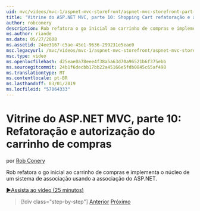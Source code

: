 ```yaml
---
uid: mvc/videos/mvc-1/aspnet-mvc-storefront/aspnet-mvc-storefront-part-10-shopping-cart-refactor-and-authorization
title: 'Vitrine do ASP.NET MVC, parte 10: Shopping Cart refatoração e autorização | Microsoft Docs'
author: robconery
description: Rob refatora o go inicial ao carrinho de compras e implementa o núcleo de um sistema de associação usando a associação do ASP.NET.
ms.author: riande
ms.date: 05/27/2008
ms.assetid: 24ee3167-c5ae-45e1-9636-299231e5eae0
msc.legacyurl: /mvc/videos/mvc-1/aspnet-mvc-storefront/aspnet-mvc-storefront-part-10-shopping-cart-refactor-and-authorization
msc.type: video
ms.openlocfilehash: d25eae0a78eee4f38a5a63d70a96521b6f375ebb
ms.sourcegitcommit: 24b1f6decbb17bb22a45166e5fdb0845c65af498
ms.translationtype: MT
ms.contentlocale: pt-BR
ms.lasthandoff: 03/01/2019
ms.locfileid: "57064333"
---
```

<a name="aspnet-mvc-storefront-part-10-shopping-cart-refactor-and-authorization"></a>Vitrine do ASP.NET MVC, parte 10: Refatoração e autorização do carrinho de compras
====================
por [Rob Conery](https://github.com/robconery)

Rob refatora o go inicial ao carrinho de compras e implementa o núcleo de um sistema de associação usando a associação do ASP.NET.

[&#9654;Assista ao vídeo (25 minutos)](https://channel9.msdn.com/Blogs/ASP-NET-Site-Videos/aspnet-mvc-storefront-part-10-shopping-cart-refactor-and-authorization)

> [!div class="step-by-step"]
> [Anterior](aspnet-mvc-storefront-part-9-the-shopping-cart.md)
> [Próximo](aspnet-mvc-storefront-part-11-hooking-up-the-shopping-cart-and-using-components.md)

